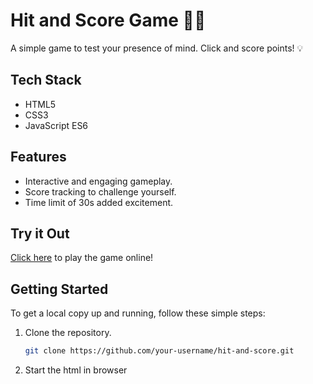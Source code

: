 # Hit and Score Game 🧠🤯

A simple game to test your presence of mind. Click and score points! 💡

## Tech Stack

- HTML5 
- CSS3
- JavaScript ES6

## Features

- Interactive and engaging gameplay.
- Score tracking to challenge yourself.
- Time limit of 30s added excitement.

## Try it Out

[Click here](https://hit-and-score.netlify.app/) to play the game online!

## Getting Started

To get a local copy up and running, follow these simple steps:

1. Clone the repository.
   ```sh
   git clone https://github.com/your-username/hit-and-score.git
   
2. Start the html in browser
